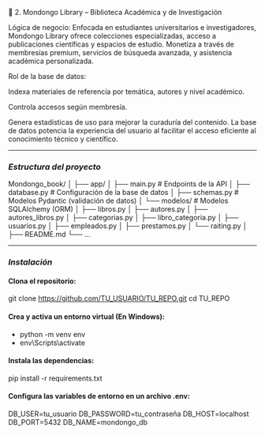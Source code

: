 📕 2. Mondongo Library – Biblioteca Académica y de Investigación

Lógica de negocio: Enfocada en estudiantes universitarios e investigadores, Mondongo Library ofrece colecciones especializadas, acceso a publicaciones científicas y espacios de estudio. Monetiza a través de membresías premium, servicios de búsqueda avanzada, y asistencia académica personalizada.

Rol de la base de datos:

Indexa materiales de referencia por temática, autores y nivel académico.

Controla accesos según membresía.

Genera estadísticas de uso para mejorar la curaduría del contenido. La base de datos potencia la experiencia del usuario al facilitar el acceso eficiente al conocimiento técnico y científico.

---

### *Estructura del proyecto*
Mondongo_book/
│
├── app/
│   ├── main.py                # Endpoints de la API
│   ├── database.py            # Configuración de la base de datos
│   ├── schemas.py             # Modelos Pydantic (validación de datos)
│   └── modelos/               # Modelos SQLAlchemy (ORM)
│       ├── libros.py
│       ├── autores.py
│       ├── autores_libros.py
│       ├── categorias.py
│       ├── libro_categoria.py
│       ├── usuarios.py
│       ├── empleados.py
│       ├── prestamos.py
│       └── raiting.py
│
├── README.md
└── ...

---

### *Instalación*
#### Clona el repositorio:
git clone https://github.com/TU_USUARIO/TU_REPO.git
cd TU_REPO

#### Crea y activa un entorno virtual (En Windows):
- python -m venv env
- env\Scripts\activate

#### Instala las dependencias:
pip install -r requirements.txt

#### Configura las variables de entorno en un archivo .env:
DB_USER=tu_usuario
DB_PASSWORD=tu_contraseña
DB_HOST=localhost
DB_PORT=5432
DB_NAME=mondongo_db